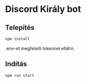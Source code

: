 # Discord Király bot

## Telepítés

```bash
npm install
```

.env-et megfelelő tokennel ellátni.

## Indítás

```bash
npm run start
```
